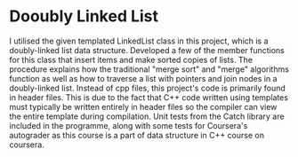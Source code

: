 # Dooubly Linked List
I utilised the given templated LinkedList class in this project, which is a doubly-linked list data structure. Developed a few of the member functions for this class that insert items and make sorted copies of lists. The procedure explains how the traditional "merge sort" and "merge" algorithms function as well as how to traverse a list with pointers and join nodes in a doubly-linked list.
Instead of cpp files, this project's code is primarily found in header files. This is due to the fact that C++ code written using templates must typically be written entirely in header files so the compiler can view the entire template during compilation.
Unit tests from the Catch library are included in the programme, along with some tests for Coursera's autograder as this course is a part of data structure in C++ course on coursera.